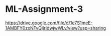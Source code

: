 # ML-Assignment-3
https://drive.google.com/file/d/1e7S1meE-1AMBFY0zxNFvQijrIdwjwWLv/view?usp=sharing
